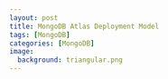 ```yaml
---
layout: post
title: MongoDB Atlas Deployment Model
tags: [MongoDB]
categories: [MongoDB]
image:
  background: triangular.png
---
```



